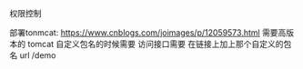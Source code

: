权限控制

部署tonmcat:
    https://www.cnblogs.com/joimages/p/12059573.html
    需要高版本的 tomcat   自定义包名的时候需要 访问接口需要 在链接上加上那个自定义的包名  url /demo
